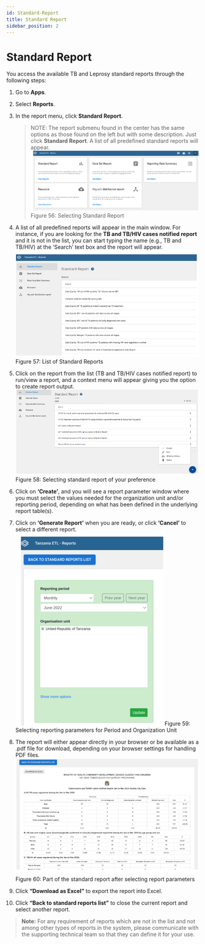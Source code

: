```yaml
---
id: Standard-Report
title: Standard Report
sidebar_position: 2
---
```


#  Standard Report

You access the available TB and Leprosy standard reports through the following steps:

1. Go to **Apps**.
2. Select **Reports**.
3. In the report menu, click **Standard Report**.
   > NOTE: The report submenu found in the center has the same options as those found on the left but with some description. Just click **Standard Report**. A list of all predefined standard reports will appear.
![alt text](<../../static/img/Selecting standard report.PNG>)
   Figure 56: Selecting Standard Report

4. A list of all predefined reports will appear in the main window. For instance, if you are looking for the **TB and TB/HIV cases notified report** and it is not in the list, you can start typing the name (e.g., TB and TB/HIV) at the ‘Search’ text box and the report will appear.
![alt text](<../../static/img/List of standard report.PNG>)
   Figure 57: List of Standard Reports

5. Click on the report from the list (TB and TB/HIV cases notified report) to run/view a report, and a context menu will appear giving you the option to create report output.
![alt text](<../../static/img/Selecting standard report of your preference.PNG>)
   Figure 58: Selecting standard report of your preference

6. Click on **‘Create’**, and you will see a report parameter window where you must select the values needed for the organization unit and/or reporting period, depending on what has been defined in the underlying report table(s).
7. Click on **‘Generate Report’** when you are ready, or click **‘Cancel’** to select a different report.
![alt text](<../../static/img/Selecting reporting parameters for Period and Organization Unit.PNG>)
   Figure 59: Selecting reporting parameters for Period and Organization Unit

8. The report will either appear directly in your browser or be available as a .pdf file for download, depending on your browser settings for handling PDF files.
![alt text](<../../static/img/Part of the standard report after selecting report parameters.PNG>)
   Figure 60: Part of the standard report after selecting report parameters

9. Click **“Download as Excel”** to export the report into Excel.
10. Click **“Back to standard reports list”** to close the current report and select another report.

   > **Note:** For any requirement of reports which are not in the list and not among other types of reports in the system, please communicate with the supporting technical team so that they can define it for your use.
